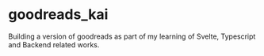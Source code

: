 # goodreads_kai
Building a version of goodreads as part of my learning of Svelte, Typescript and Backend related works.
